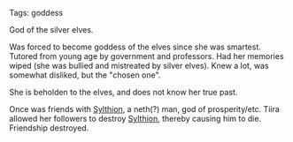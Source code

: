Tags: goddess

God of the silver elves. 

Was forced to become goddess of the elves since she was smartest. Tutored from young age by government and professors. Had her memories wiped (she was bullied and mistreated by silver elves). Knew a lot, was somewhat disliked, but the "chosen one". 

She is beholden to the elves, and does not know her true past.

Once was friends with [Sylthion](Sylthion), a neth(?) man, god of prosperity/etc. Tiira allowed her followers to destroy [Sylthion](Sylthion), thereby causing him to die. Friendship destroyed.